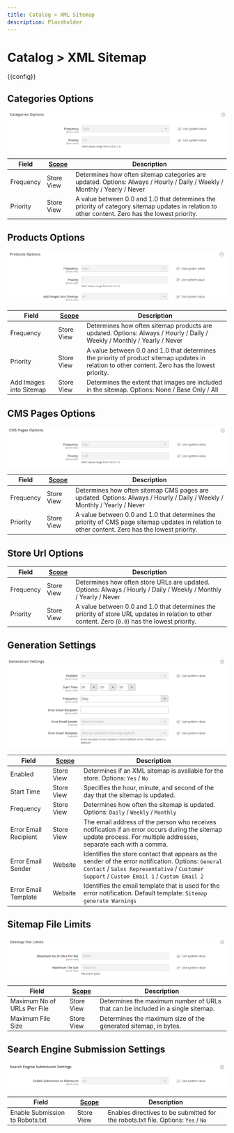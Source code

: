 ```yaml
---
title: Catalog > XML Sitemap
description: Placeholder
---
```

# Catalog > XML Sitemap

{{config}}

## Categories Options

![Categories Options](./assets/xml-sitemap-categories-options.png)<!-- zoom -->

<!-- Categories Options](https://docs.magento.com/user-guide/marketing/sitemap-xml-configure.html) -->

|Field|[Scope](../../getting-started/websites-stores-views.md#scope-settings)|Description|
|--- |--- |--- |
|Frequency|Store View|Determines how often sitemap categories are updated. Options: Always / Hourly / Daily / Weekly / Monthly / Yearly / Never|
|Priority|Store View|A value between 0.0 and 1.0 that determines the priority of category sitemap updates in relation to other content. Zero has the lowest priority.|

## Products Options

![Products Options](./assets/xml-sitemap-products-options.png)<!-- zoom -->

<!-- Products Options](https://docs.magento.com/user-guide/marketing/sitemap-xml-configure.html) -->

|Field|[Scope](../../getting-started/websites-stores-views.md#scope-settings)|Description|
|--- |--- |--- |
|Frequency|Store View|Determines how often sitemap products are updated. Options: Always / Hourly / Daily / Weekly / Monthly / Yearly / Never|
|Priority|Store View|A value between 0.0 and 1.0 that determines the priority of product sitemap updates in relation to other content. Zero has the lowest priority.|
|Add Images into Sitemap|Store View|Determines the extent that images are included in the sitemap. Options: None / Base Only / All|

## CMS Pages Options

![CMS Pages Options](./assets/xml-sitemap-cms-pages-options.png)<!-- zoom -->

<!-- CMS Pages Options](https://docs.magento.com/user-guide/marketing/sitemap-xml-configure.html) -->

|Field|[Scope](../../getting-started/websites-stores-views.md#scope-settings)|Description|
|--- |--- |--- |
|Frequency|Store View|Determines how often sitemap CMS pages are updated. Options: Always / Hourly / Daily / Weekly / Monthly / Yearly / Never|
|Priority|Store View|A value between 0.0 and 1.0 that determines the priority of CMS page sitemap updates in relation to other content. Zero has the lowest priority.|

## Store Url Options

|Field|[Scope](../../getting-started/websites-stores-views.md#scope-settings)|Description|
|--- |--- |--- |
|Frequency|Store View|Determines how often store URLs are updated. Options: Always / Hourly / Daily / Weekly / Monthly / Yearly / Never|
|Priority|Store View|A value between 0.0 and 1.0 that determines the priority of store URL updates in relation to other content. Zero (`0.0`) has the lowest priority.|

## Generation Settings

![Generation Settings](./assets/xml-sitemap-generation-settings.png)<!-- zoom -->

<!-- Generation Settings](https://docs.magento.com/user-guide/marketing/sitemap-xml-configure.html) -->

|Field|[Scope](../../getting-started/websites-stores-views.md#scope-settings)|Description|
|--- |--- |--- |
|Enabled|Store View|Determines if an XML sitemap is available for the store. Options: `Yes` / `No`|
|Start Time|Store View|Specifies the hour, minute, and second of the day that the sitemap is updated.|
|Frequency|Store View|Determines how often the sitemap is updated. Options: `Daily` / `Weekly` / `Monthly`|
|Error Email Recipient|Store View|The email address of the person who receives notification if an error occurs during the sitemap update process. For multiple addresses, separate each with a comma.|
|Error Email Sender|Website|Identifies the store contact that appears as the sender of the error notification. Options: `General Contact` / `Sales Representative` / `Customer Support` / `Custom Email 1` / `Custom Email 2`|
|Error Email Template|Website|Identifies the email template that is used for the error notification. Default template: `Sitemap generate Warnings`|

## Sitemap File Limits

![Sitemap File Limits](./assets/xml-sitemap-sitemap-file-limits.png)<!-- zoom -->

<!-- Sitemap File Limits](https://docs.magento.com/user-guide/marketing/sitemap-xml-configure.html) -->

|Field|[Scope](../../getting-started/websites-stores-views.md#scope-settings)|Description|
|--- |--- |--- |
|Maximum No of URLs Per File|Store View|Determines the maximum number of URLs that can be included in a single sitemap.|
|Maximum File Size|Store View|Determines the maximum size of the generated sitemap, in bytes.|

## Search Engine Submission Settings

![Search Engine Submission Settings](./assets/xml-sitemap-search-engine-submission-settings.png)<!-- zoom -->

<!-- Search Engine Submission Settings](https://docs.magento.com/user-guide/marketing/sitemap-xml-configure.html) -->

|Field|[Scope](../../getting-started/websites-stores-views.md#scope-settings)|Description|
|--- |--- |--- |
|Enable Submission to Robots.txt|Store View|Enables directives to be submitted for the robots.txt file. Options: `Yes` / `No`|
